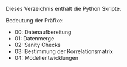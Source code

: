Dieses Verzeichnis enthält die Python Skripte.

Bedeutung der Präfixe:
* 00: Datenaufbereitung
* 01: Datenmerge
* 02: Sanity Checks
* 03: Bestimmung der Korrelationsmatrix
* 04: Modellentwicklungen